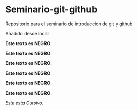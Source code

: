 # Seminario-git-github
Repositorio para el seminario de introduccion de git y github

Añadido desde local

**Este texto es NEGRO**.

**Este texto es NEGRO**.

**Este texto es NEGRO**.

**Este texto es NEGRO**.

**Este texto es NEGRO**.

**Este texto es NEGRO**.

*Este esta Cursivo*.

